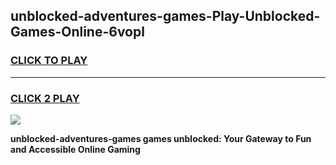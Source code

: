 
## unblocked-adventures-games-Play-Unblocked-Games-Online-6vopl
<h3>
<a href="https://premium76.site?title=unblocked-adventures-games&ref=25A">CLICK TO PLAY</a></h3>
<hr>

<h3>
<a href="https://premium76.site?title=unblocked-adventures-games&ref=25A">CLICK 2 PLAY</a>
  
</h3>

<a href="https://premium76.site?title=unblocked-adventures-games&ref=25A"><img src="https://clearcache.store/games.png"></a>


**unblocked-adventures-games games unblocked: Your Gateway to Fun and Accessible Online Gaming**
